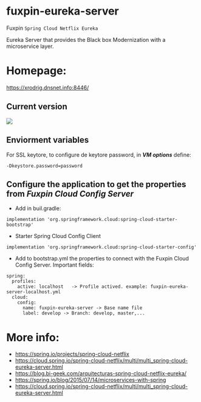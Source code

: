# fuxpin-eureka-server

Fuxpin ``Spring Cloud Netflix Eureka``

Eureka Server that provides the Black box Modernization with a microservice layer.

# Homepage:

https://xrodrig.dnsnet.info:8446/

## Current version
![](https://img.shields.io/badge/fuxpin%20legacy%20ventas%20rol%20microservice-0.0.1-blue)

## Enviorment variables
For SSL keytore, to configure de keytore password, in ***VM options*** define:
````
-Dkeystore.password=password 
````

## Configure the application to get the properties from ***Fuxpin Cloud Config Server*** 

* Add in buil.gradle:
````
implementation 'org.springframework.cloud:spring-cloud-starter-bootstrap'
````
* Starter Spring Cloud Config Client
````
implementation 'org.springframework.cloud:spring-cloud-starter-config'
````
* Add to bootstrap.yml the properties to connect with the Fuxpin Cloud Config Server. Important fields:
````
spring:
  profiles:
    active: localhost   -> Profile actived. example: fuxpin-eureka-server-localhost.yml
  cloud:
    config:
      name: fuxpin-eureka-server -> Base name file
      label: develop -> Branch: develop, master,...
````

# More info:
* https://spring.io/projects/spring-cloud-netflix
* https://cloud.spring.io/spring-cloud-netflix/multi/multi_spring-cloud-eureka-server.html
* https://blog.bi-geek.com/arquitecturas-spring-cloud-netflix-eureka/
* https://spring.io/blog/2015/07/14/microservices-with-spring
* https://cloud.spring.io/spring-cloud-netflix/multi/multi_spring-cloud-eureka-server.html

